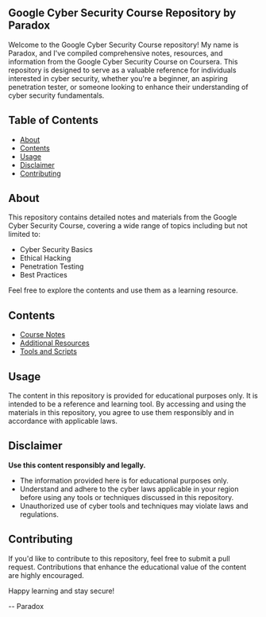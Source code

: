## Google Cyber Security Course Repository by Paradox

Welcome to the Google Cyber Security Course repository! My name is Paradox, and I've compiled comprehensive notes, resources, and information from the Google Cyber Security Course on Coursera. This repository is designed to serve as a valuable reference for individuals interested in cyber security, whether you're a beginner, an aspiring penetration tester, or someone looking to enhance their understanding of cyber security fundamentals.

## Table of Contents

- [About](#about)
- [Contents](#contents)
- [Usage](#usage)
- [Disclaimer](#disclaimer)
- [Contributing](#contributing)

## About

This repository contains detailed notes and materials from the Google Cyber Security Course, covering a wide range of topics including but not limited to:
- Cyber Security Basics
- Ethical Hacking
- Penetration Testing
- Best Practices

Feel free to explore the contents and use them as a learning resource.

## Contents

- [Course Notes](/course-notes)
- [Additional Resources](/additional-resources)
- [Tools and Scripts](/tools-and-scripts)

## Usage

The content in this repository is provided for educational purposes only. It is intended to be a reference and learning tool. By accessing and using the materials in this repository, you agree to use them responsibly and in accordance with applicable laws.

## Disclaimer

**Use this content responsibly and legally.**

- The information provided here is for educational purposes only.
- Understand and adhere to the cyber laws applicable in your region before using any tools or techniques discussed in this repository.
- Unauthorized use of cyber tools and techniques may violate laws and regulations.

## Contributing

If you'd like to contribute to this repository, feel free to submit a pull request. Contributions that enhance the educational value of the content are highly encouraged.

Happy learning and stay secure!

\-- Paradox
